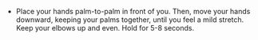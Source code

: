 - Place your hands palm-to-palm in front of you. Then, move your hands downward, keeping your palms together, until you feel a mild stretch. Keep your elbows up and even. Hold for 5-8 seconds.
